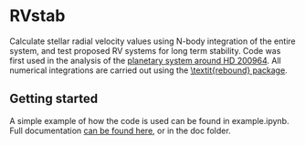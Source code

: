 # RVstab
Calculate stellar radial velocity values using N-body integration of the entire system, and test proposed RV systems for long term stability. Code was first used in the analysis of the [planetary system around HD 200964](https://arxiv.org/abs/1908.04789). All numerical integrations are carried out using the [\textit{rebound} package](https://github.com/hannorein/rebound).

## Getting started
A simple example of how the code is used can be found in example.ipynb. Full documentation [can be found here](https://people.ucsc.edu/~mmrosent/doc/built/html/doc.html), or in the doc folder.
